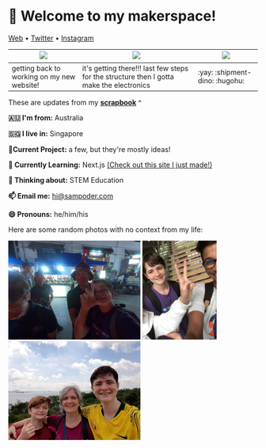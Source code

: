 <h1 align="left">👋 Welcome to my makerspace!</h3>

<p align="left">
  <a href="https://sampoder.com">Web</a> •
  <a href="https://twitter.com/sam_poder">Twitter</a> •
  <a href="https://instagram.com/sam_poder">Instagram</a>
</p>

  
  
  <!--- START_SCRAPBOOK_WIDGET --->
  | <img src ="https://dl.airtable.com/.attachments/d2021473aae5de8018057ae0a56ac832/10579bff/screenshot_2020-12-13_at_10.19.06_am.png">  |  <img src ="https://dl.airtable.com/.attachments/0b6f88ac134181abcfb32cf95995b7d3/d32dfb94/20201210_162558.jpg"> | <img src ="https://dl.airtable.com/.attachments/7985e4e7d15e6ce830538cc0a2daebce/d0d6f9fd/screenshot_2020-12-09_at_5.33.03_pm.png"> |
|---|---|---|
| getting back to working on my new website! | it's getting there!!! last few steps for the structure then I gotta make the electronics  | :yay: :shipment-dino: :hugohu:   |
  <!--- END_SCRAPBOOK_WIDGET --->
  
  
  
  These are updates from my [**scrapbook**](https://scrapbook.hackclub.com/sampoder) ^
  
**🇦🇺 I'm from:** Australia

**🇸🇬 I live in:** Singapore

**🔭Current Project:** a few, but they're mostly ideas!
  
**🌱 Currently Learning:** Next.js [(Check out this site I just made!)](http://summer.hackclub.com)

**🤔 Thinking about:** STEM Education

**📫 Email me:** hi@sampoder.com

**😄 Pronouns:** he/him/his

Here are some random photos with no context from my life:

<img src ="https://github.com/sampoder/sampoder/raw/master/GOPR5263.JPG" height = "200px">  <img src ="https://github.com/sampoder/sampoder/raw/master/IMG_0269.jpg" height = "200px"> <img src ="https://github.com/sampoder/sampoder/raw/master/20200807_111143.jpg/" height = "200px">
